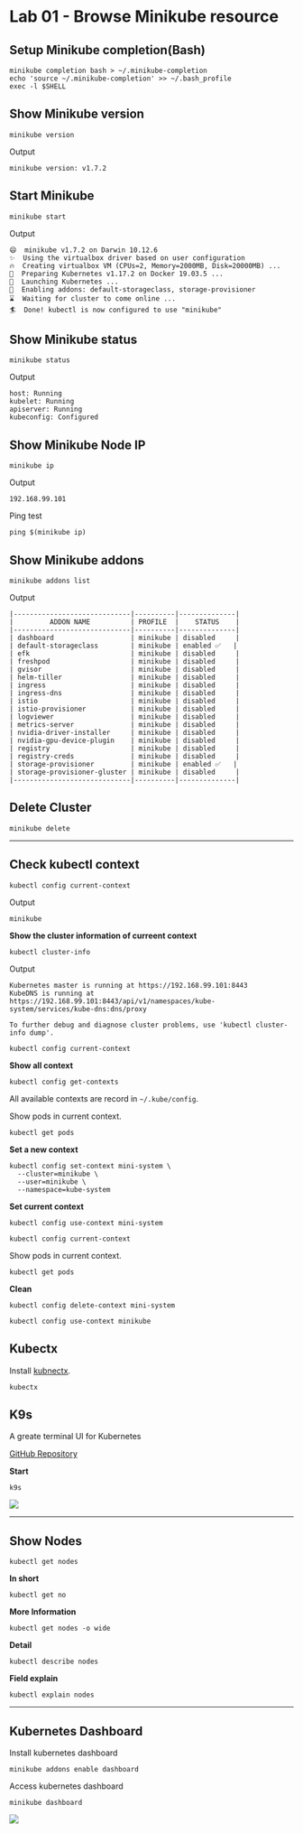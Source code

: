 # Lab 01 - Browse Minikube resource

## Setup Minikube completion(Bash)

```
minikube completion bash > ~/.minikube-completion
echo 'source ~/.minikube-completion' >> ~/.bash_profile
exec -l $SHELL
```

## Show Minikube version

```
minikube version
```

Output

```
minikube version: v1.7.2
```

## Start Minikube

```
minikube start
```

Output

```
😄  minikube v1.7.2 on Darwin 10.12.6
✨  Using the virtualbox driver based on user configuration
🔥  Creating virtualbox VM (CPUs=2, Memory=2000MB, Disk=20000MB) ...
🐳  Preparing Kubernetes v1.17.2 on Docker 19.03.5 ...
🚀  Launching Kubernetes ...
🌟  Enabling addons: default-storageclass, storage-provisioner
⌛  Waiting for cluster to come online ...
🏄  Done! kubectl is now configured to use "minikube"
```

## Show Minikube status

```
minikube status
```

Output
```
host: Running
kubelet: Running
apiserver: Running
kubeconfig: Configured
```

## Show Minikube Node IP

```
minikube ip
```

Output

```
192.168.99.101
```

Ping test

```
ping $(minikube ip)
```

## Show Minikube addons

```
minikube addons list
```

Output

```
|-----------------------------|----------|--------------|
|         ADDON NAME          | PROFILE  |    STATUS    |
|-----------------------------|----------|--------------|
| dashboard                   | minikube | disabled     |
| default-storageclass        | minikube | enabled ✅   |
| efk                         | minikube | disabled     |
| freshpod                    | minikube | disabled     |
| gvisor                      | minikube | disabled     |
| helm-tiller                 | minikube | disabled     |
| ingress                     | minikube | disabled     |
| ingress-dns                 | minikube | disabled     |
| istio                       | minikube | disabled     |
| istio-provisioner           | minikube | disabled     |
| logviewer                   | minikube | disabled     |
| metrics-server              | minikube | disabled     |
| nvidia-driver-installer     | minikube | disabled     |
| nvidia-gpu-device-plugin    | minikube | disabled     |
| registry                    | minikube | disabled     |
| registry-creds              | minikube | disabled     |
| storage-provisioner         | minikube | enabled ✅   |
| storage-provisioner-gluster | minikube | disabled     |
|-----------------------------|----------|--------------|
```

## Delete Cluster

```
minikube delete
```

----

## Check kubectl context

```
kubectl config current-context
```

Output

```
minikube
```

__Show the cluster information of curreent context__

```
kubectl cluster-info
```

Output

```
Kubernetes master is running at https://192.168.99.101:8443
KubeDNS is running at https://192.168.99.101:8443/api/v1/namespaces/kube-system/services/kube-dns:dns/proxy

To further debug and diagnose cluster problems, use 'kubectl cluster-info dump'.
```

```
kubectl config current-context
```

__Show all context__

```
kubectl config get-contexts
```

All available contexts are record in `~/.kube/config`.

Show pods in current context.

```
kubectl get pods
```

__Set a new context__

```
kubectl config set-context mini-system \
  --cluster=minikube \
  --user=minikube \
  --namespace=kube-system
```

__Set current context__

```
kubectl config use-context mini-system
```

```
kubectl config current-context
```

Show pods in current context.

```
kubectl get pods
```

__Clean__

```
kubectl config delete-context mini-system
```

```
kubectl config use-context minikube
```

## Kubectx

Install [kubnectx](https://github.com/ahmetb/kubectx).

```
kubectx
```

## K9s

A greate terminal UI for Kubernetes

[GitHub Repository](https://github.com/derailed/k9s)

__Start__

```
k9s
```

![](img/lab-01-k9s.png)

----

## Show Nodes

```
kubectl get nodes
```

__In short__

```
kubectl get no
```

__More Information__

```
kubectl get nodes -o wide
```

__Detail__

```
kubectl describe nodes
```

__Field explain__

```
kubectl explain nodes
```

----

## Kubernetes Dashboard

Install kubernetes dashboard

```
minikube addons enable dashboard
```

Access kubernetes dashboard

```
minikube dashboard
```

![](img/lab-01-dashboard.png)
